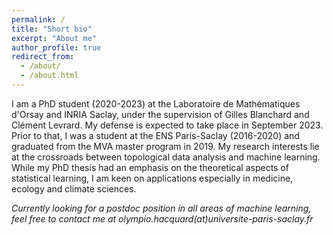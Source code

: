 ```yaml
---
permalink: /
title: "Short bio"
excerpt: "About me"
author_profile: true
redirect_from: 
  - /about/
  - /about.html
---
```


I am a PhD student (2020-2023) at the Laboratoire de Mathématiques d'Orsay and INRIA Saclay, under the supervision of Gilles Blanchard and Clément Levrard. My defense is expected to take place in September 2023. Prior to that, I was a student at the ENS Paris-Saclay (2016-2020) and graduated from the MVA master program in 2019.
My research interests lie at the crossroads between topological data analysis and machine learning. While my PhD thesis had an emphasis on the theoretical aspects of statistical learning, I am keen on applications especially in medicine, ecology and climate sciences.

*Currently looking for a postdoc position in all areas of machine learning, feel free to contact me at olympio.hacquard(at)universite-paris-saclay.fr*
